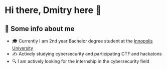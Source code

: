 # Hi there, Dmitry here 👋
## 🎯 Some info about me
- 🎓 Currently I am 2nd year Bachelor degree student at the [Innopolis University](https://innopolis.university/en/)
- ✍️ Actively studying cybersecurity and participating CTF and hackatons
- 🔍 I am actively looking for the internship in the cybersecurity field

<!--
**CacucoH/CacucoH** is a ✨ _special_ ✨ repository because its `README.md` (this file) appears on your GitHub profile.

Here are some ideas to get you started:

- 🔭 I’m currently working on ...
- 🌱 I’m currently learning ...
- 👯 I’m looking to collaborate on ...
- 🤔 I’m looking for help with ...
- 💬 Ask me about ...
- 📫 How to reach me: ...
- 😄 Pronouns: ...
- ⚡ Fun fact: ...
-->
